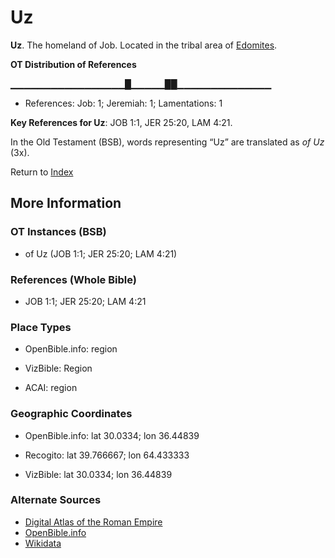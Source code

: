 # Uz
**Uz**. 
The homeland of Job. 
Located in the tribal area of [Edomites](../../../groups/md/acai/Edom.md). 


**OT Distribution of References**

▁▁▁▁▁▁▁▁▁▁▁▁▁▁▁▁▁█▁▁▁▁▁██▁▁▁▁▁▁▁▁▁▁▁▁▁▁
* References: Job: 1; Jeremiah: 1; Lamentations: 1



**Key References for Uz**: 
JOB 1:1, JER 25:20, LAM 4:21. 


In the Old Testament (BSB), words representing “Uz” are translated as 
*of Uz* (3x). 




Return to [Index](00-Index.md)

## More Information

### OT Instances (BSB)

* of Uz (JOB 1:1; JER 25:20; LAM 4:21)



### References (Whole Bible)

* JOB 1:1; JER 25:20; LAM 4:21


### Place Types

* OpenBible.info: region

* VizBible: Region

* ACAI: region



### Geographic Coordinates

* OpenBible.info: lat 30.0334; lon 36.44839

* Recogito: lat 39.766667; lon 64.433333

* VizBible: lat 30.0334; lon 36.44839



### Alternate Sources

* [Digital Atlas of the Roman Empire](https://imperium.ahlfeldt.se/places/23106)
* [OpenBible.info](https://www.openbible.info/geo/ancient/a324c4d)
* [Wikidata](http://www.wikidata.org/entity/Q1967878)



